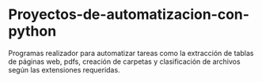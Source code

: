 # Proyectos-de-automatizacion-con-python
Programas realizador para automatizar tareas como la extracción de tablas de páginas web, pdfs, creación de carpetas y clasificación de archivos según las extensiones requeridas.
